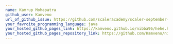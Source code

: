 ```yaml
---
name: Kamrup Mohapatra
github_user: Kamveno
url_of_github_issue: https://github.com/scaleracademy/scaler-september-open-source-challenge/issues/375
your_favroite_programming_language: java
your_hosted_github_pages_link: https://kamveno.github.io/nibba96/hehe.html
your_hosted_github_pages_repository_link: https://github.com/Kamveno/nibba96
---
```

